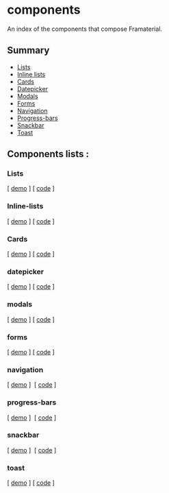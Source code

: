 # components
An index of the components that compose Framaterial.

## Summary 
- [Lists](#lists)
- [Inline lists](#inline-lists)
- [Cards](#cards)
- [Datepicker](#datepicker)
- [Modals](#modals)
- [Forms](#forms)
- [Navigation](#navigation)
- [Progress-bars](#progress-bars)
- [Snackbar](#snackbar)
- [Toast](#toast)

## Components lists : 

### Lists 
[ [demo](http://framaterial.github.io/components/components/lists/index.html) ]
[ [code](https://github.com/Framaterial/components/tree/master/components/lists/index.html) ]

### Inline-lists
[ [demo](http://framaterial.github.io/components/components/inline-lists/index.html) ]
[ [code](https://github.com/Framaterial/components/tree/master/components/inline-lists/index.html) ]

### Cards 
[ [demo](http://framaterial.github.io/components/components/cards/index.html) ]
[ [code](https://github.com/Framaterial/components/tree/master/components/cards/index.html) ]

### datepicker 
[ [demo](http://framaterial.github.io/components/components/datepicker/index.html) ]
[ [code](https://github.com/Framaterial/components/tree/master/components/datepicker/index.html) ]

### modals 
[ [demo](http://framaterial.github.io/components/components/modals/index.html) ]
[ [code](https://github.com/Framaterial/components/tree/master/components/modals/index.html) ]

### forms 
[ [demo](http://framaterial.github.io/components/components/forms/index.html) ]
[ [code](https://github.com/Framaterial/components/tree/master/components/forms/index.html) ]

### navigation 
[ [demo](http://framaterial.github.io/components/components/navigation/index.html) ] 
[ [code](https://github.com/Framaterial/components/tree/master/components/navigation/index.html) ]

### progress-bars 
[ [demo](http://framaterial.github.io/components/components/progress-bars/index.html) ] 
[ [code](https://github.com/Framaterial/components/tree/master/components/progress-bars/index.html) ]

### snackbar 
[ [demo](http://framaterial.github.io/components/components/snackbar/index.html) ] 
[ [code](https://github.com/Framaterial/components/tree/master/components/snackbar/index.html) ]

### toast 
[ [demo](http://framaterial.github.io/components/components/toast/index.html) ] 
[ [code](https://github.com/Framaterial/components/tree/master/components/toast/index.html) ]
